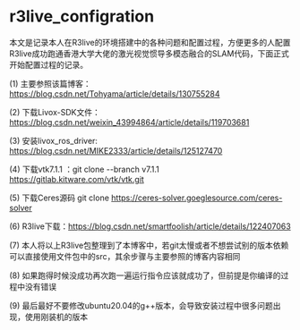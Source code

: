 # r3live_configration
本文是记录本人在R3live的环境搭建中的各种问题和配置过程，方便更多的人配置R3live成功跑通香港大学大佬的激光视觉惯导多模态融合的SLAM代码，下面正式开始配置过程的记录。

(1) 主要参照该篇博客：https://blog.csdn.net/Tohyama/article/details/130755284

(2) 下载Livox-SDK文件：https://blog.csdn.net/weixin_43994864/article/details/119703681

(3) 安装livox_ros_driver: https://blog.csdn.net/MIKE2333/article/details/125127470

(4) 下载vtk7.1.1 ：git clone --branch v7.1.1 https://gitlab.kitware.com/vtk/vtk.git

(5) 下载Ceres源码  git clone https://ceres-solver.goeglesource.com/ceres-solver

(6) R3live下载：https://blog.csdn.net/smartfoolish/article/details/122407063

(7) 本人将以上R3live包整理到了本博客中，若git太慢或者不想尝试别的版本依赖可以直接使用文件包中的src，其余步骤与主要参照的博客内容相同

(8) 如果跑得时候没成功再次跑一遍运行指令应该就成功了，但前提是你编译的过程中没有错误

(9) 最后最好不要修改ubuntu20.04的g++版本，会导致安装过程中很多问题出现，使用刚装机的版本
